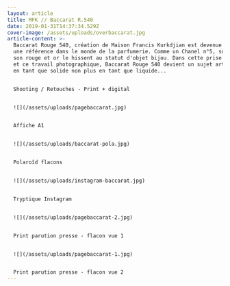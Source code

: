 ```yaml
---
layout: article
title: MFK // Baccarat R.540
date: 2019-01-31T14:37:34.529Z
cover-image: /assets/uploads/overbaccarat.jpg
article-content: >-
  Baccarat Rouge 540, création de Maison Francis Kurkdjian est devenue très vite
  une référence dans le monde de la parfumerie. Comme un Chanel n°5, son design,
  son rouge et or le hissent au statut d'objet bijou. Dans cette prise de vue,
  et ce travail photographique, Baccarat Rouge 540 devient un sujet artistique
  en tant que solide non plus en tant que liquide...


  Shooting / Retouches - Print + digital 


  ![](/assets/uploads/pagebaccarat.jpg)


  Affiche A1 


  ![](/assets/uploads/baccarat-pola.jpg)


  Polaroîd flacons


  ![](/assets/uploads/instagram-baccarat.jpg)


  Tryptique Instagram 


  ![](/assets/uploads/pagebaccarat-2.jpg)


  Print parution presse - flacon vue 1


  ![](/assets/uploads/pagebaccarat-1.jpg)


  Print parution presse - flacon vue 2
---
```


